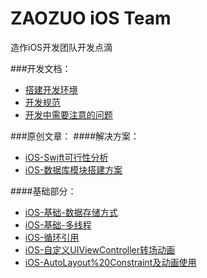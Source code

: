 # ZAOZUO iOS Team
造作iOS开发团队开发点滴

###开发文档：
* [搭建开发环境](./doc/%E6%90%AD%E5%BB%BA%E5%BC%80%E5%8F%91%E7%8E%AF%E5%A2%83.md)
* [开发规范](./doc/%E5%BC%80%E5%8F%91%E8%A7%84%E8%8C%83.md)
* [开发中需要注意的问题](./doc/%E5%BC%80%E5%8F%91%E4%B8%AD%E9%9C%80%E8%A6%81%E6%B3%A8%E6%84%8F%E7%9A%84%E9%97%AE%E9%A2%98.md)

###原创文章：
####解决方案：
* [iOS-Swift可行性分析](./advanced/iOS-Swift%E5%8F%AF%E8%A1%8C%E6%80%A7%E5%88%86%E6%9E%90.md)
* [iOS-数据库模块搭建方案](./advanced/iOS-%E6%95%B0%E6%8D%AE%E5%BA%93%E6%A8%A1%E5%9D%97%E6%90%AD%E5%BB%BA%E6%96%B9%E6%A1%88.md)

####基础部分：
* [iOS-基础-数据存储方式](./base/iOS-%E5%9F%BA%E7%A1%80-%E6%95%B0%E6%8D%AE%E5%AD%98%E5%82%A8%E6%96%B9%E5%BC%8F.md)
* [iOS-基础-多线程](./base/iOS-%E5%9F%BA%E7%A1%80-%E5%A4%9A%E7%BA%BF%E7%A8%8B.md)
* [iOS-循环引用](./base/iOS-%E5%BE%AA%E7%8E%AF%E5%BC%95%E7%94%A8%E8%A7%A3%E5%86%B3%E6%96%B9%E6%A1%88.md)
* [iOS-自定义UIViewController转场动画](./base/iOS-%E8%87%AA%E5%AE%9A%E4%B9%89UIViewController%E8%BD%AC%E5%9C%BA%E5%8A%A8%E7%94%BB.md)
* [iOS-AutoLayout%20Constraint及动画使用](./base/iOS-AutoLayout%20Constraint%E5%8F%8A%E5%8A%A8%E7%94%BB%E4%BD%BF%E7%94%A8.md)



	
